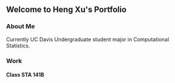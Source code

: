 ## Welcome to Heng Xu's Portfolio 

### About Me
Currently UC Davis Undergraduate student major in Computational Statistics.

### Work

#### Class STA 141B

